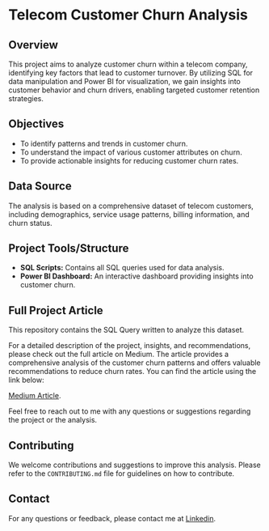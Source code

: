 # Telecom Customer Churn Analysis

## Overview
This project aims to analyze customer churn within a telecom company, identifying key factors that lead to customer turnover. By utilizing SQL for data manipulation and Power BI for visualization, we gain insights into customer behavior and churn drivers, enabling targeted customer retention strategies.

## Objectives
- To identify patterns and trends in customer churn.
- To understand the impact of various customer attributes on churn.
- To provide actionable insights for reducing customer churn rates.

## Data Source
The analysis is based on a comprehensive dataset of telecom customers, including demographics, service usage patterns, billing information, and churn status.

## Project Tools/Structure
- **SQL Scripts:** Contains all SQL queries used for data  analysis.
- **Power BI Dashboard:** An interactive dashboard providing insights into customer churn.

## Full Project Article
This repository contains the SQL Query written to analyze this dataset.

For a detailed description of the project, insights, and recommendations, please check out the full article on Medium. The article provides a comprehensive analysis of the customer churn patterns and offers valuable recommendations to reduce churn rates. You can find the article using the link below:

[Medium Article](https://medium.com/@thalesvignoli/telecom-customer-churn-analysis-using-sql-and-looker-studio-1a9a37dc95d8).

Feel free to reach out to me with any questions or suggestions regarding the project or the analysis.


## Contributing
We welcome contributions and suggestions to improve this analysis. Please refer to the `CONTRIBUTING.md` file for guidelines on how to contribute.

## Contact
For any questions or feedback, please contact me at [Linkedin](https://www.linkedin.com/in/thalesvignoli/?locale=en_US).


